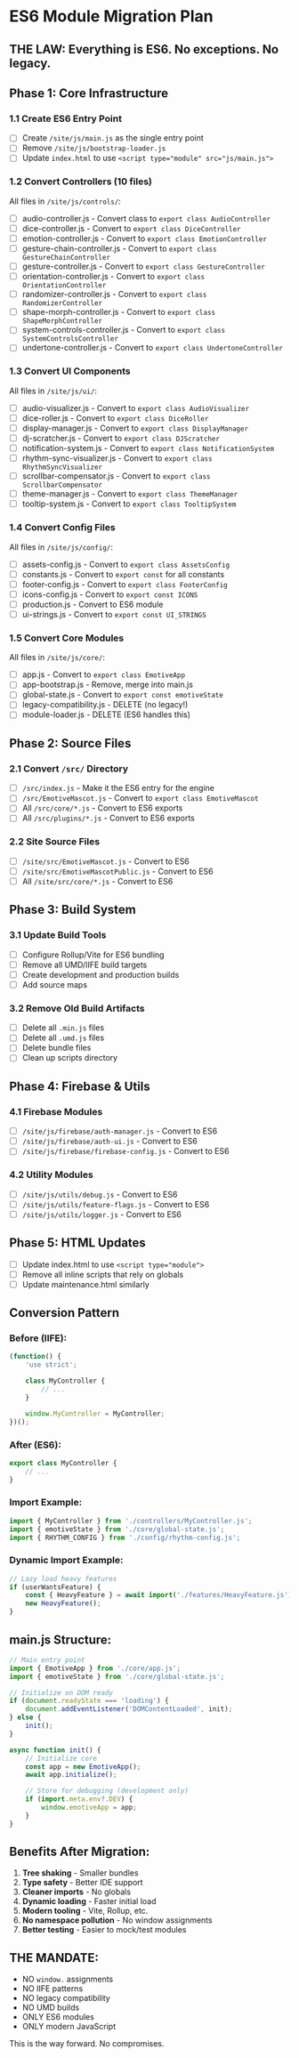 # ES6 Module Migration Plan

## THE LAW: Everything is ES6. No exceptions. No legacy.

## Phase 1: Core Infrastructure
### 1.1 Create ES6 Entry Point
- [ ] Create `/site/js/main.js` as the single entry point
- [ ] Remove `/site/js/bootstrap-loader.js`
- [ ] Update `index.html` to use `<script type="module" src="js/main.js">`

### 1.2 Convert Controllers (10 files)
All files in `/site/js/controls/`:
- [ ] audio-controller.js - Convert class to `export class AudioController`
- [ ] dice-controller.js - Convert to `export class DiceController`
- [ ] emotion-controller.js - Convert to `export class EmotionController`
- [ ] gesture-chain-controller.js - Convert to `export class GestureChainController`
- [ ] gesture-controller.js - Convert to `export class GestureController`
- [ ] orientation-controller.js - Convert to `export class OrientationController`
- [ ] randomizer-controller.js - Convert to `export class RandomizerController`
- [ ] shape-morph-controller.js - Convert to `export class ShapeMorphController`
- [ ] system-controls-controller.js - Convert to `export class SystemControlsController`
- [ ] undertone-controller.js - Convert to `export class UndertoneController`

### 1.3 Convert UI Components
All files in `/site/js/ui/`:
- [ ] audio-visualizer.js - Convert to `export class AudioVisualizer`
- [ ] dice-roller.js - Convert to `export class DiceRoller`
- [ ] display-manager.js - Convert to `export class DisplayManager`
- [ ] dj-scratcher.js - Convert to `export class DJScratcher`
- [ ] notification-system.js - Convert to `export class NotificationSystem`
- [ ] rhythm-sync-visualizer.js - Convert to `export class RhythmSyncVisualizer`
- [ ] scrollbar-compensator.js - Convert to `export class ScrollbarCompensator`
- [ ] theme-manager.js - Convert to `export class ThemeManager`
- [ ] tooltip-system.js - Convert to `export class TooltipSystem`

### 1.4 Convert Config Files
All files in `/site/js/config/`:
- [ ] assets-config.js - Convert to `export class AssetsConfig`
- [ ] constants.js - Convert to `export const` for all constants
- [ ] footer-config.js - Convert to `export class FooterConfig`
- [ ] icons-config.js - Convert to `export const ICONS`
- [ ] production.js - Convert to ES6 module
- [ ] ui-strings.js - Convert to `export const UI_STRINGS`

### 1.5 Convert Core Modules
All files in `/site/js/core/`:
- [ ] app.js - Convert to `export class EmotiveApp`
- [ ] app-bootstrap.js - Remove, merge into main.js
- [ ] global-state.js - Convert to `export const emotiveState`
- [ ] legacy-compatibility.js - DELETE (no legacy!)
- [ ] module-loader.js - DELETE (ES6 handles this)

## Phase 2: Source Files
### 2.1 Convert `/src/` Directory
- [ ] `/src/index.js` - Make it the ES6 entry for the engine
- [ ] `/src/EmotiveMascot.js` - Convert to `export class EmotiveMascot`
- [ ] All `/src/core/*.js` - Convert to ES6 exports
- [ ] All `/src/plugins/*.js` - Convert to ES6 exports

### 2.2 Site Source Files
- [ ] `/site/src/EmotiveMascot.js` - Convert to ES6
- [ ] `/site/src/EmotiveMascotPublic.js` - Convert to ES6
- [ ] All `/site/src/core/*.js` - Convert to ES6

## Phase 3: Build System
### 3.1 Update Build Tools
- [ ] Configure Rollup/Vite for ES6 bundling
- [ ] Remove all UMD/IIFE build targets
- [ ] Create development and production builds
- [ ] Add source maps

### 3.2 Remove Old Build Artifacts
- [ ] Delete all `.min.js` files
- [ ] Delete all `.umd.js` files
- [ ] Delete bundle files
- [ ] Clean up scripts directory

## Phase 4: Firebase & Utils
### 4.1 Firebase Modules
- [ ] `/site/js/firebase/auth-manager.js` - Convert to ES6
- [ ] `/site/js/firebase/auth-ui.js` - Convert to ES6
- [ ] `/site/js/firebase/firebase-config.js` - Convert to ES6

### 4.2 Utility Modules
- [ ] `/site/js/utils/debug.js` - Convert to ES6
- [ ] `/site/js/utils/feature-flags.js` - Convert to ES6
- [ ] `/site/js/utils/logger.js` - Convert to ES6

## Phase 5: HTML Updates
- [ ] Update index.html to use `<script type="module">`
- [ ] Remove all inline scripts that rely on globals
- [ ] Update maintenance.html similarly

## Conversion Pattern

### Before (IIFE):
```javascript
(function() {
    'use strict';

    class MyController {
        // ...
    }

    window.MyController = MyController;
})();
```

### After (ES6):
```javascript
export class MyController {
    // ...
}
```

### Import Example:
```javascript
import { MyController } from './controllers/MyController.js';
import { emotiveState } from './core/global-state.js';
import { RHYTHM_CONFIG } from './config/rhythm-config.js';
```

### Dynamic Import Example:
```javascript
// Lazy load heavy features
if (userWantsFeature) {
    const { HeavyFeature } = await import('./features/HeavyFeature.js');
    new HeavyFeature();
}
```

## main.js Structure:
```javascript
// Main entry point
import { EmotiveApp } from './core/app.js';
import { emotiveState } from './core/global-state.js';

// Initialize on DOM ready
if (document.readyState === 'loading') {
    document.addEventListener('DOMContentLoaded', init);
} else {
    init();
}

async function init() {
    // Initialize core
    const app = new EmotiveApp();
    await app.initialize();

    // Store for debugging (development only)
    if (import.meta.env?.DEV) {
        window.emotiveApp = app;
    }
}
```

## Benefits After Migration:
1. **Tree shaking** - Smaller bundles
2. **Type safety** - Better IDE support
3. **Cleaner imports** - No globals
4. **Dynamic loading** - Faster initial load
5. **Modern tooling** - Vite, Rollup, etc.
6. **No namespace pollution** - No window assignments
7. **Better testing** - Easier to mock/test modules

## THE MANDATE:
- NO `window.` assignments
- NO IIFE patterns
- NO legacy compatibility
- NO UMD builds
- ONLY ES6 modules
- ONLY modern JavaScript

This is the way forward. No compromises.